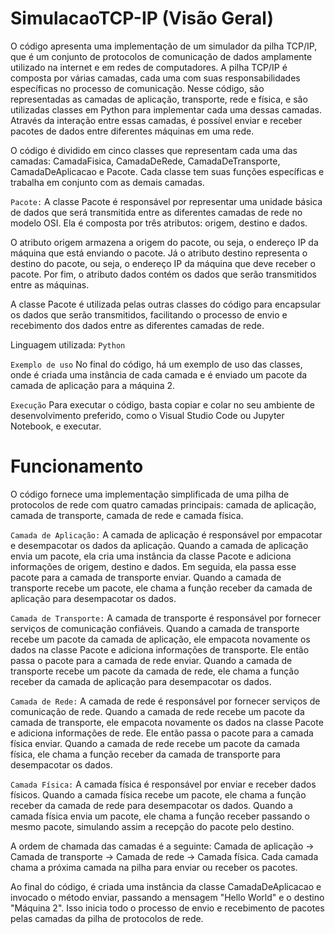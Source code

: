 # SimulacaoTCP-IP (Visão Geral)

O código apresenta uma implementação de um simulador da pilha TCP/IP, que é um conjunto de protocolos de comunicação de dados amplamente utilizado na internet e em redes de computadores. A pilha TCP/IP é composta por várias camadas, cada uma com suas responsabilidades específicas no processo de comunicação. Nesse código, são representadas as camadas de aplicação, transporte, rede e física, e são utilizadas classes em Python para implementar cada uma dessas camadas. Através da interação entre essas camadas, é possível enviar e receber pacotes de dados entre diferentes máquinas em uma rede.

O código é dividido em cinco classes que representam cada uma das camadas: CamadaFisica, CamadaDeRede, CamadaDeTransporte, CamadaDeAplicacao e Pacote. Cada classe tem suas funções específicas e trabalha em conjunto com as demais camadas.

`Pacote:`
A classe Pacote é responsável por representar uma unidade básica de dados que será transmitida entre as diferentes camadas de rede no modelo OSI. Ela é composta por três atributos: origem, destino e dados.

O atributo origem armazena a origem do pacote, ou seja, o endereço IP da máquina que está enviando o pacote. Já o atributo destino representa o destino do pacote, ou seja, o endereço IP da máquina que deve receber o pacote. Por fim, o atributo dados contém os dados que serão transmitidos entre as máquinas.

A classe Pacote é utilizada pelas outras classes do código para encapsular os dados que serão transmitidos, facilitando o processo de envio e recebimento dos dados entre as diferentes camadas de rede.

Linguagem utilizada: `Python`

`Exemplo de uso`
No final do código, há um exemplo de uso das classes, onde é criada uma instância de cada camada e é enviado um pacote da camada de aplicação para a máquina 2.

`Execução`
Para executar o código, basta copiar e colar no seu ambiente de desenvolvimento preferido, como o Visual Studio Code ou Jupyter Notebook, e executar.

# Funcionamento

O código fornece uma implementação simplificada de uma pilha de protocolos de rede com quatro camadas principais: camada de aplicação, camada de transporte, camada de rede e camada física.

`Camada de Aplicação:`
A camada de aplicação é responsável por empacotar e desempacotar os dados da aplicação. Quando a camada de aplicação envia um pacote, ela cria uma instância da classe Pacote e adiciona informações de origem, destino e dados. Em seguida, ela passa esse pacote para a camada de transporte enviar. Quando a camada de transporte recebe um pacote, ele chama a função receber da camada de aplicação para desempacotar os dados.

`Camada de Transporte:`
A camada de transporte é responsável por fornecer serviços de comunicação confiáveis. Quando a camada de transporte recebe um pacote da camada de aplicação, ele empacota novamente os dados na classe Pacote e adiciona informações de transporte. Ele então passa o pacote para a camada de rede enviar. Quando a camada de transporte recebe um pacote da camada de rede, ele chama a função receber da camada de aplicação para desempacotar os dados.

`Camada de Rede:`
A camada de rede é responsável por fornecer serviços de comunicação de rede. Quando a camada de rede recebe um pacote da camada de transporte, ele empacota novamente os dados na classe Pacote e adiciona informações de rede. Ele então passa o pacote para a camada física enviar. Quando a camada de rede recebe um pacote da camada física, ele chama a função receber da camada de transporte para desempacotar os dados.

`Camada Física:`
A camada física é responsável por enviar e receber dados físicos. Quando a camada física recebe um pacote, ele chama a função receber da camada de rede para desempacotar os dados. Quando a camada física envia um pacote, ele chama a função receber passando o mesmo pacote, simulando assim a recepção do pacote pelo destino.

A ordem de chamada das camadas é a seguinte: Camada de aplicação -> Camada de transporte -> Camada de rede -> Camada física. Cada camada chama a próxima camada na pilha para enviar ou receber os pacotes.

Ao final do código, é criada uma instância da classe CamadaDeAplicacao e invocado o método enviar, passando a mensagem "Hello World" e o destino "Máquina 2". Isso inicia todo o processo de envio e recebimento de pacotes pelas camadas da pilha de protocolos de rede.






